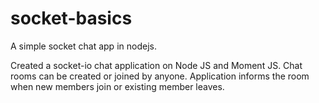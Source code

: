 # socket-basics
A simple socket chat app in nodejs.

Created a socket-io chat application on Node JS and Moment JS.
Chat rooms can be created or joined by anyone.
Application informs the room when new members join or existing member leaves.
